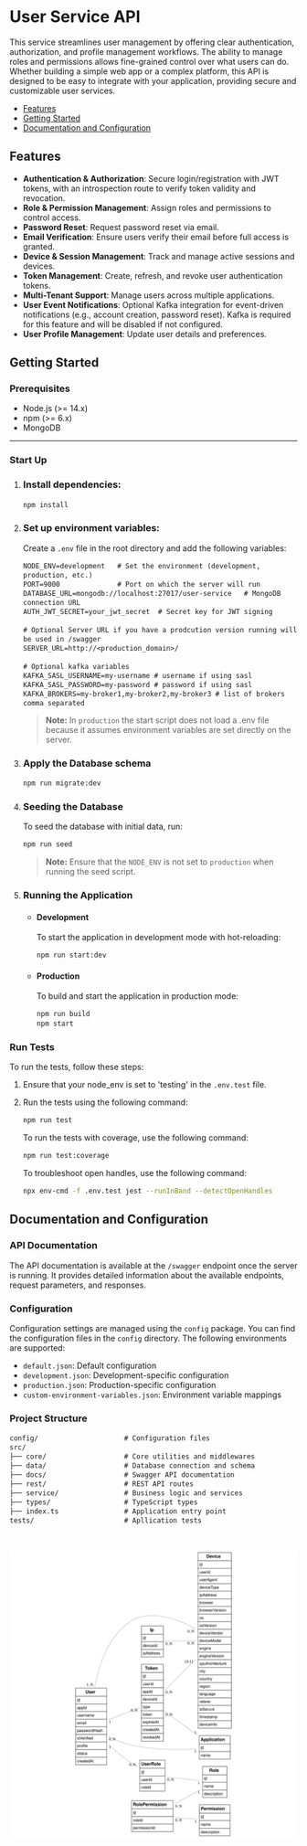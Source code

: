 # User Service API

This service streamlines user management by offering clear authentication, authorization, and profile management workflows. The ability to manage roles and permissions allows fine-grained control over what users can do. Whether building a simple web app or a complex platform, this API is designed to be easy to integrate with your application, providing secure and customizable user services.

- [Features](#features)
- [Getting Started](#getting-started)
- [Documentation and Configuration](#documentation-and-configuration)

## Features

- **Authentication & Authorization**: Secure login/registration with JWT tokens, with an introspection route to verify token validity and revocation.
- **Role & Permission Management**: Assign roles and permissions to control access.
- **Password Reset**: Request password reset via email.
- **Email Verification**: Ensure users verify their email before full access is granted.
- **Device & Session Management**: Track and manage active sessions and devices.
- **Token Management**: Create, refresh, and revoke user authentication tokens.
- **Multi-Tenant Support**: Manage users across multiple applications.
- **User Event Notifications**: Optional Kafka integration for event-driven notifications (e.g., account creation, password reset). Kafka is required for this feature and will be disabled if not configured.
- **User Profile Management**: Update user details and preferences.

## Getting Started

### Prerequisites

- Node.js (>= 14.x)
- npm (>= 6.x)
- MongoDB

---

### Start Up

1.  ### Install dependencies:

    ```sh
    npm install
    ```

2.  ### Set up environment variables:

    Create a `.env` file in the root directory and add the following variables:

    ```env
    NODE_ENV=development   # Set the environment (development, production, etc.)
    PORT=9000              # Port on which the server will run
    DATABASE_URL=mongodb://localhost:27017/user-service   # MongoDB connection URL
    AUTH_JWT_SECRET=your_jwt_secret  # Secret key for JWT signing

    # Optional Server URL if you have a prodcution version running will be used in /swagger
    SERVER_URL=http://<production_domain>/

    # Optional kafka variables
    KAFKA_SASL_USERNAME=my-username # username if using sasl
    KAFKA_SASL_PASSWORD=my-password # password if using sasl
    KAFKA_BROKERS=my-broker1,my-broker2,my-broker3 # list of brokers comma separated
    ```

    > **Note:** In `production` the start script does not load a .env file because it assumes environment variables are set directly on the server.

3.  ### Apply the Database schema

    ```sh
    npm run migrate:dev
    ```

4.  ### Seeding the Database

    To seed the database with initial data, run:

    ```sh
    npm run seed
    ```

    > **Note:** Ensure that the `NODE_ENV` is not set to `production` when running the seed script.

5.  ### Running the Application

    - #### Development

      To start the application in development mode with hot-reloading:

      ```sh
      npm run start:dev
      ```

    - #### Production

      To build and start the application in production mode:

      ```sh
      npm run build
      npm start
      ```

### Run Tests

To run the tests, follow these steps:

1. Ensure that your node_env is set to 'testing' in the `.env.test` file.

2. Run the tests using the following command:

   ```sh
   npm run test
   ```

   To run the tests with coverage, use the following command:

   ```sh
   npm run test:coverage
   ```

   To troubleshoot open handles, use the following command:

   ```sh
   npx env-cmd -f .env.test jest --runInBand --detectOpenHandles
   ```

## Documentation and Configuration

### API Documentation

The API documentation is available at the `/swagger` endpoint once the server is running. It provides detailed information about the available endpoints, request parameters, and responses.

### Configuration

Configuration settings are managed using the `config` package. You can find the configuration files in the `config` directory. The following environments are supported:

- `default.json`: Default configuration
- `development.json`: Development-specific configuration
- `production.json`: Production-specific configuration
- `custom-environment-variables.json`: Environment variable mappings

### Project Structure

```
config/                     # Configuration files
src/
├── core/                   # Core utilities and middlewares
├── data/                   # Database connection and schema
├── docs/                   # Swagger API documentation
├── rest/                   # REST API routes
├── service/                # Business logic and services
├── types/                  # TypeScript types
├── index.ts                # Application entry point
tests/                      # Apllication tests
```

<br>

![alt text](user-service-kroki-erd.svg)

